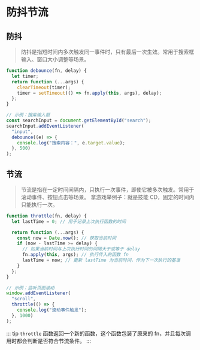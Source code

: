 # 防抖节流

## 防抖

> 防抖是指短时间内多次触发同一事件时，只有最后一次生效。常用于搜索框输入、窗口大小调整等场景。

```js
function debounce(fn, delay) {
  let timer;
  return function (...args) {
    clearTimeout(timer);
    timer = setTimeout(() => fn.apply(this, args), delay);
  };
}

// 示例：搜索输入框
const searchInput = document.getElementById("search");
searchInput.addEventListener(
  "input",
  debounce((e) => {
    console.log("搜索内容：", e.target.value);
  }, 500)
);
```

## 节流

> 节流是指在一定时间间隔内，只执行一次事件，即使它被多次触发。常用于滚动事件、按钮点击等场景。
> 拿游戏举例子：就是技能 CD，固定的时间内只能执行一次。

```js
function throttle(fn, delay) {
  let lastTime = 0; // 用于记录上次执行函数的时间

  return function (...args) {
    const now = Date.now(); // 获取当前时间
    if (now - lastTime >= delay) {
      // 如果当前时间与上次执行时间的间隔大于或等于 delay
      fn.apply(this, args); // 执行传入的函数 fn
      lastTime = now; // 更新 lastTime 为当前时间，作为下一次执行的基准
    }
  };
}

// 示例：监听页面滚动
window.addEventListener(
  "scroll",
  throttle(() => {
    console.log("滚动事件触发");
  }, 1000)
);
```
::: tip
`throttle` 函数返回一个新的函数，这个函数包装了原来的 fn，并且每次调用时都会判断是否符合节流条件。
:::